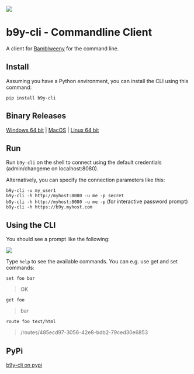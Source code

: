 ![](https://raw.githubusercontent.com/u1i/bambleweeny/master/img/bwy2.png)

# b9y-cli - Commandline Client

A client for [Bamblweeny](https://github.com/u1i/bambleweeny) for the command line.

## Install

Assuming you have a Python environment, you can install the CLI using this command:

`pip install b9y-cli`

## Binary Releases

[Windows 64 bit](https://github.com/u1i/bambleweeny/raw/master/b9y-cli-package/releases/b9y-cli-windows-amd64.zip) | [MacOS](https://github.com/u1i/bambleweeny/raw/master/b9y-cli-package/releases/b9y-cli-darwin-386.zip) | [Linux 64 bit](https://github.com/u1i/bambleweeny/raw/master/b9y-cli-package/releases/b9y-cli-linux-amd64.zip)

## Run

Run `b9y-cli` on the shell to connect using the default credentials (admin/changeme on localhost:8080).

Alternatively, you can specify the connection parameters like this:

`b9y-cli -u my_user1`  
`b9y-cli -h http://myhost:8080 -u me -p secret`  
`b9y-cli -h http://myhost:8080 -u me -p` (for interactive password prompt)  
`b9y-cli -h https://b9y.myhost.com`

## Using the CLI

You should see a prompt like the following:

![](https://raw.githubusercontent.com/u1i/bambleweeny/master/img/cli2.jpg)

Type `help` to see the available commands. You can e.g. use get and set commands:

`set foo bar`
> OK

`get foo`
> bar

`route foo text/html`
> /routes/485ecd97-3056-42e8-bdb2-79ced30e6853

## PyPi

[b9y-cli on pypi](https://pypi.org/project/b9y-cli/)

